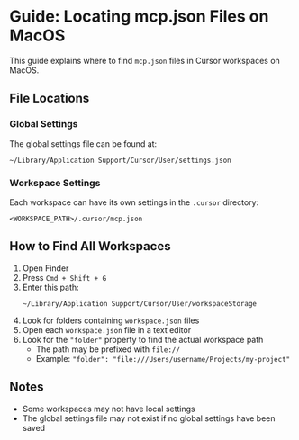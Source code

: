 # Guide: Locating mcp.json Files on MacOS

This guide explains where to find `mcp.json` files in Cursor workspaces on MacOS.

## File Locations

### Global Settings
The global settings file can be found at:
```
~/Library/Application Support/Cursor/User/settings.json
```

### Workspace Settings
Each workspace can have its own settings in the `.cursor` directory:
```
<WORKSPACE_PATH>/.cursor/mcp.json
```

## How to Find All Workspaces

1. Open Finder
2. Press `Cmd + Shift + G`
3. Enter this path:
   ```
   ~/Library/Application Support/Cursor/User/workspaceStorage
   ```
4. Look for folders containing `workspace.json` files
5. Open each `workspace.json` file in a text editor
6. Look for the `"folder"` property to find the actual workspace path
   - The path may be prefixed with `file://`
   - Example: `"folder": "file:///Users/username/Projects/my-project"`

## Notes
- Some workspaces may not have local settings
- The global settings file may not exist if no global settings have been saved
